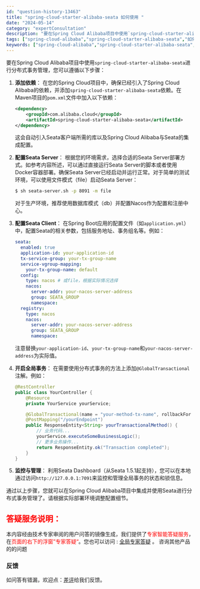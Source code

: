 ```yaml
---
id: "question-history-13463"
title: "spring-cloud-starter-alibaba-seata 如何使用 "
date: "2024-05-14"
category: "expertConsultation"
description: "要在Spring Cloud Alibaba项目中使用`spring-cloud-starter-alibaba-seata`进行分布式事务管理，您可以遵循以下步骤：1. **添加依赖**：   在您的Spring Cloud项目中，确保已经引入了Spring Cloud Alibaba的依赖，并添"
tags: ["spring-cloud-alibaba","spring-cloud-starter-alibaba-seata","如何使用"]
keywords: ["spring-cloud-alibaba","spring-cloud-starter-alibaba-seata","如何使用"]
---
```


要在Spring Cloud Alibaba项目中使用`spring-cloud-starter-alibaba-seata`进行分布式事务管理，您可以遵循以下步骤：

1. **添加依赖**：
   在您的Spring Cloud项目中，确保已经引入了Spring Cloud Alibaba的依赖，并添加`spring-cloud-starter-alibaba-seata`依赖。在Maven项目的`pom.xml`文件中加入以下依赖：

   ```xml
   <dependency>
       <groupId>com.alibaba.cloud</groupId>
       <artifactId>spring-cloud-starter-alibaba-seata</artifactId>
   </dependency>
   ```

   这会自动引入Seata客户端所需的库以及Spring Cloud Alibaba与Seata的集成配置。

2. **配置Seata Server**：
   根据您的环境需求，选择合适的Seata Server部署方式。如参考内容所述，可以通过直接运行Seata Server的脚本或者使用Docker容器部署。确保Seata Server已经启动并运行正常。对于简单的测试环境，可以使用文件模式（file）启动Seata Server：

   ```sh
   $ sh seata-server.sh -p 8091 -m file
   ```

   对于生产环境，推荐使用数据库模式（db）并配置Nacos作为配置和注册中心。

3. **配置Seata Client**：
   在Spring Boot应用的配置文件（如`application.yml`）中，配置Seata的相关参数，包括服务地址、事务组名等。例如：

   ```yaml
   seata:
     enabled: true
     application-id: your-application-id
     tx-service-group: your-tx-group-name
     service-vgroup-mapping:
       your-tx-group-name: default
     config:
       type: nacos # 或file，根据实际情况选择
       nacos:
         server-addr: your-nacos-server-address
         group: SEATA_GROUP
         namespace:
     registry:
       type: nacos
       nacos:
         server-addr: your-nacos-server-address
         group: SEATA_GROUP
         namespace:
   ```

   注意替换`your-application-id`、`your-tx-group-name`和`your-nacos-server-address`为实际值。

4. **开启全局事务**：
   在需要使用分布式事务的方法上添加`@GlobalTransactional`注解。例如：

   ```java
   @RestController
   public class YourController {
       @Resource
       private YourService yourService;

       @GlobalTransactional(name = "your-method-tx-name", rollbackFor = Exception.class)
       @PostMapping("/yourEndpoint")
       public ResponseEntity<String> yourTransactionalMethod() {
           // 业务代码...
           yourService.executeSomeBusinessLogic();
           // 更多业务操作...
           return ResponseEntity.ok("Transaction completed");
       }
   }
   ```

5. **监控与管理**：
   利用Seata Dashboard（从Seata 1.5.1起支持），您可以在本地通过访问`http://127.0.0.1:7091`来监控和管理全局事务的状态和锁信息。

通过以上步骤，您就可以在Spring Cloud Alibaba项目中集成并使用Seata进行分布式事务管理了。请根据实际部署环境调整配置细节。
## <font color="#FF0000">答疑服务说明：</font> 

本内容经由技术专家审阅的用户问答的镜像生成，我们提供了<font color="#FF0000">专家智能答疑服务</font>，在<font color="#FF0000">页面的右下的浮窗”专家答疑“</font>。您也可以访问 : [全局专家答疑](https://opensource.alibaba.com/chatBot) 。 咨询其他产品的的问题

### 反馈
如问答有错漏，欢迎点：[差评](https://ai.nacos.io/user/feedbackByEnhancerGradePOJOID?enhancerGradePOJOId=13470)给我们反馈。
